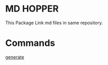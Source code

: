 <!-- MD_HOPPER: CONFIG: -->

# MD HOPPER

This Package Link md files in same repository.

# Commands

<!-- MD_HOPPER: LINK_NEXT_LINE:
id: generate-command
inline: true
-->

[generate][md_hopper:generate-command]

<!-- MD_HOPPER: BEGIN_DEFINE_LINKS: -->

[md_hopper:generate-command]: ./src/cli/commands/generate/README.md 'GENERATE COMMAND'

<!-- MD_HOPPER: END_DEFINE_LINKS: -->
